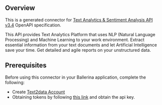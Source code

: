 ## Overview
This is a generated connector for [Text Analytics & Sentiment Analysis API v3.4](http://api.text2data.com/swagger/ui/index#/) OpenAPI specification.

This API provides Text Analytics Platform that uses NLP (Natural Language Processing) and Machine Learning to your work environment. Extract essential information from your text documents and let Artificial Intelligence save your time. Get detailed and agile reports on your unstructured data.

## Prerequisites
Before using this connector in your Ballerina application, complete the following:
* Create [Text2data Account](https://text2data.com/Account/Register)
* Obtaining tokens by following [this link](https://text2data.com/Account/Register) and obtain the api key.
